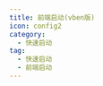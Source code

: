 ```yaml
---
title: 前端启动(vben版)
icon: config2
category:
  - 快速启动
tag:
  - 快速启动
  - 前端启动
---
```


<!-- @include: ../前端启动.snippet.md -->
